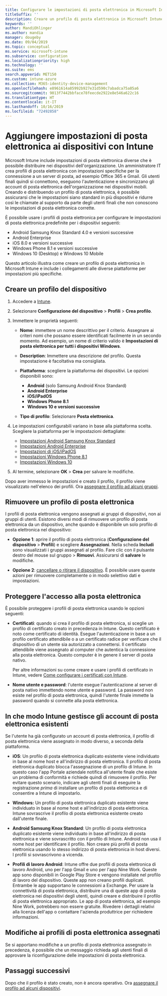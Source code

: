 ```yaml
---
title: Configurare le impostazioni di posta elettronica in Microsoft Intune - Azure | Microsoft Docs
titleSuffix: ''
description: Creare un profilo di posta elettronica in Microsoft Intune e distribuire questo profilo nei dispositivi Windows, iOS e Android Enterprise. Usare un profilo di posta elettronica per configurare le impostazioni di posta elettronica comuni, tra cui un server di posta elettronica e il metodo di autenticazione per la connessione alla posta elettronica aziendale nei dispositivi gestiti.
keywords: ''
author: MandiOhlinger
ms.author: mandia
manager: dougeby
ms.date: 09/04/2019
ms.topic: conceptual
ms.service: microsoft-intune
ms.subservice: configuration
ms.localizationpriority: high
ms.technology: ''
ms.suite: ems
search.appverid: MET150
ms.custom: intune-azure
ms.collection: M365-identity-device-management
ms.openlocfilehash: e8961614a85992b927e31d590c7abadca75a85a6
ms.sourcegitcommit: 9013f7442bbface78feecde2922e8e546a622c16
ms.translationtype: HT
ms.contentlocale: it-IT
ms.lasthandoff: 10/16/2019
ms.locfileid: "72492858"
---
```

# <a name="add-email-settings-to-devices-using-intune"></a>Aggiungere impostazioni di posta elettronica ai dispositivi con Intune

Microsoft Intune include impostazioni di posta elettronica diverse che è possibile distribuire nei dispositivi dell'organizzazione. Un amministratore IT crea profili di posta elettronica con impostazioni specifiche per la connessione a un server di posta, ad esempio Office 365 e Gmail. Gli utenti finali quindi si connettono, eseguono l'autenticazione e sincronizzano gli account di posta elettronica dell'organizzazione nei dispositivi mobili. Creando e distribuendo un profilo di posta elettronica, è possibile assicurarsi che le impostazioni siano standard in più dispositivi e ridurre così le chiamate al supporto da parte degli utenti finali che non conoscono le impostazioni di posta elettronica corrette.

È possibile usare i profili di posta elettronica per configurare le impostazioni di posta elettronica predefinite per i dispositivi seguenti:

- Android Samsung Knox Standard 4.0 e versioni successive
- Android Enterprise
- iOS 8.0 e versioni successive
- Windows Phone 8.1 e versioni successive
- Windows 10 (Desktop) e Windows 10 Mobile

Questo articolo illustra come creare un profilo di posta elettronica in Microsoft Intune e include i collegamenti alle diverse piattaforme per impostazioni più specifiche.

## <a name="create-a-device-profile"></a>Creare un profilo del dispositivo

1. Accedere a [Intune](https://go.microsoft.com/fwlink/?linkid=2090973).
2. Selezionare **Configurazione del dispositivo** > **Profili** > **Crea profilo**.
3. Immettere le proprietà seguenti:

    - **Nome**: immettere un nome descrittivo per il criterio. Assegnare ai criteri nomi che possano essere identificati facilmente in un secondo momento. Ad esempio, un nome di criterio valido è **Impostazioni di posta elettronica per tutti i dispositivi Windows**.
    - **Description**: Immettere una descrizione del profilo. Questa impostazione è facoltativa ma consigliata.
    - **Piattaforma**: scegliere la piattaforma dei dispositivi. Le opzioni disponibili sono:

        - **Android** (solo Samsung Android Knox Standard)
        - **Android Enterprise**
        - **iOS/iPadOS**
        - **Windows Phone 8.1**
        - **Windows 10 e versioni successive**

    - **Tipo di profilo**: Selezionare **Posta elettronica**.

4. Le impostazioni configurabili variano in base alla piattaforma scelta. Scegliere la piattaforma per le impostazioni dettagliate:

    - [Impostazioni Android Samsung Knox Standard](../email-settings-android.md)
    - [Impostazioni Android Enterprise](../email-settings-android-enterprise.md)
    - [Impostazioni di iOS/iPadOS](email-settings-ios.md)
    - [Impostazioni Windows Phone 8.1](email-settings-windows-phone-8-1.md)
    - [Impostazioni Windows 10](email-settings-windows-10.md)

5. Al termine, selezionare **OK** > **Crea** per salvare le modifiche.

Dopo aver immesso le impostazioni e creato il profilo, il profilo viene visualizzato nell'elenco dei profili. Ora [assegnare il profilo ad alcuni gruppi](../device-profile-assign.md).

## <a name="remove-an-email-profile"></a>Rimuovere un profilo di posta elettronica

I profili di posta elettronica vengono assegnati ai gruppi di dispositivi, non ai gruppi di utenti. Esistono diversi modi di rimuovere un profilo di posta elettronica da un dispositivo, anche quando è disponibile un solo profilo di posta elettronica nel dispositivo:

- **Opzione 1**: aprire il profilo di posta elettronica (**Configurazione del dispositivo** > **Profili**) e scegliere **Assegnazioni**. Nella scheda **Includi** sono visualizzati i gruppi assegnati al profilo. Fare clic con il pulsante destro del mouse sul gruppo > **Rimuovi**. Assicurarsi di **salvare** le modifiche.

- **Opzione 2**: [cancellare o ritirare il dispositivo](../remote-actions/devices-wipe.md). È possibile usare queste azioni per rimuovere completamente o in modo selettivo dati e impostazioni.

## <a name="secure-email-access"></a>Proteggere l'accesso alla posta elettronica

È possibile proteggere i profili di posta elettronica usando le opzioni seguenti:

- **Certificati**: quando si crea il profilo di posta elettronica, si sceglie un profilo di certificato creato in precedenza in Intune. Questo certificato è noto come certificato di identità. Esegue l'autenticazione in base a un profilo certificato attendibile o a un certificato radice per verificare che il dispositivo di un utente sia autorizzato a connettersi. Il certificato attendibile viene assegnato al computer che autentica la connessione alla posta elettronica. Questo computer è in genere il server di posta nativo.

  Per altre informazioni su come creare e usare i profili di certificato in Intune, vedere [Come configurare i certificati con Intune](../protect/certificates-configure.md).

- **Nome utente e password**: l'utente esegue l'autenticazione al server di posta nativo immettendo nome utente e password. La password non esiste nel profilo di posta elettronica, quindi l'utente finale immette la password quando si connette alla posta elettronica.

## <a name="how-intune-handles-existing-email-accounts"></a>In che modo Intune gestisce gli account di posta elettronica esistenti

Se l'utente ha già configurato un account di posta elettronica, il profilo di posta elettronica viene assegnato in modo diverso, a seconda della piattaforma.

- **iOS**: Un profilo di posta elettronica duplicato esistente viene individuato in base al nome host e all'indirizzo di posta elettronica. Il profilo di posta elettronica duplicato blocca l'assegnazione di un profilo di Intune. In questo caso l'app Portale aziendale notifica all'utente finale che esiste un problema di conformità e richiede quindi di rimuovere il profilo. Per evitare questo scenario, indicare agli utenti finali di eseguire la registrazione *prima* di installare un profilo di posta elettronica e di consentire a Intune di impostarlo.

- **Windows:** Un profilo di posta elettronica duplicato esistente viene individuato in base al nome host e all'indirizzo di posta elettronica. Intune sovrascrive il profilo di posta elettronica esistente creato dall'utente finale.

- **Android Samsung Knox Standard**: Un profilo di posta elettronica duplicato esistente viene individuato in base all'indirizzo di posta elettronica e viene sovrascritto con il profilo di Intune. Android non usa il nome host per identificare il profilo. Non creare più profili di posta elettronica usando lo stesso indirizzo di posta elettronica in host diversi. I profili si sovrascrivono a vicenda.

- **Profili di lavoro Android**: Intune offre due profili di posta elettronica di lavoro Android, uno per l'app Gmail e uno per l'app Nine Work. Queste app sono disponibili in Google Play Store e vengono installate nel profilo di lavoro del dispositivo. Queste app non creano profili duplicati. Entrambe le app supportano le connessioni a Exchange. Per usare la connettività di posta elettronica, distribuire una di queste app di posta elettronica nei dispositivi degli utenti, quindi creare e distribuire il profilo di posta elettronica appropriato. Le app di posta elettronica, ad esempio Nine Work, potrebbero non essere gratuite. Rivedere i dettagli relativi alla licenza dell'app o contattare l'azienda produttrice per richiedere informazioni.

## <a name="changes-to-assigned-email-profiles"></a>Modifiche ai profili di posta elettronica assegnati

Se si apportano modifiche a un profilo di posta elettronica assegnato in precedenza, è possibile che un messaggio richieda agli utenti finali di approvare la riconfigurazione delle impostazioni di posta elettronica.

## <a name="next-steps"></a>Passaggi successivi

Dopo che il profilo è stato creato, non è ancora operativo. Ora [assegnare il profilo ad alcuni dispositivi](../device-profile-assign.md).
